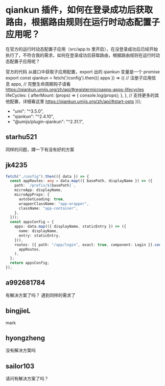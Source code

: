 # qiankun 插件，如何在登录成功后获取路由，根据路由规则在运行时动态配置子应用呢？

在官方的运行时动态配置子应用（src/app.ts 里开启），在没登录成功后已经开始执行了，不符合我的需求，如何在登录成功后获取路由，根据路由规则在运行时动态配置子应用呢？

官方的代码 从接口中获取子应用配置，export 出的 qiankun 变量是一个 promise
export const qiankun = fetch('/config').then(({ apps }) => ({
// 注册子应用信息
apps,
// 完整生命周期钩子请看 https://qiankun.umijs.org/zh/api/#registermicroapps-apps-lifecycles
lifeCycles: {
afterMount: (props) => {
console.log(props);
},
},
// 支持更多的其他配置，详细看这里 https://qiankun.umijs.org/zh/api/#start-opts
}));

- "umi": "^3.5.0",
- "qiankun": "^2.4.10",
- "@umijs/plugin-qiankun": "^2.31.1",

## starhu521

>

同样的问题，蹲一下有没有好的方案

## jk4235

```ts
fetch("./config").then(({ data }) => {
  const appRoutes: any = data.map(({ basePath, displayName }) => ({
    path: `/prefix/${basePath}`,
    microApp: displayName,
    microAppProps: {
      autoSetLoading: true,
      wrapperClassName: "app-wrapper",
      className: "app-container",
    },
  }));
  const appsConfig = {
    apps: data.map(({ displayName, staticEntry }) => ({
      name: displayName,
      entry: staticEntry,
    })),
    routes: [{ path: "/app/login", exact: true, component: Login }].concat(
      appRoutes,
    ),
  };
  return appsConfig;
});
```

## a992681784

有解决方案了吗？ 遇到同样的需求了

## bingjieL

mark

## hyongzheng

没有解决方案吗

## sailor103

请问有解决方案了吗？
